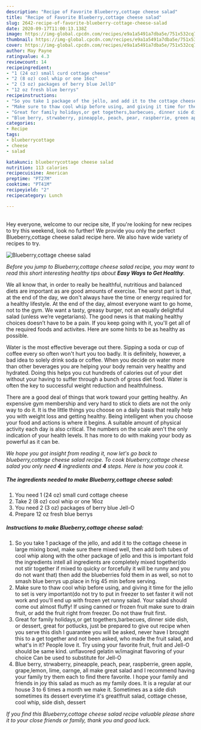 ```yaml
---
description: "Recipe of Favorite Blueberry,cottage cheese salad"
title: "Recipe of Favorite Blueberry,cottage cheese salad"
slug: 2642-recipe-of-favorite-blueberry-cottage-cheese-salad
date: 2020-09-17T11:00:13.138Z
image: https://img-global.cpcdn.com/recipes/e9a1a5491a7dba5e/751x532cq70/blueberrycottage-cheese-salad-recipe-main-photo.jpg
thumbnail: https://img-global.cpcdn.com/recipes/e9a1a5491a7dba5e/751x532cq70/blueberrycottage-cheese-salad-recipe-main-photo.jpg
cover: https://img-global.cpcdn.com/recipes/e9a1a5491a7dba5e/751x532cq70/blueberrycottage-cheese-salad-recipe-main-photo.jpg
author: May Payne
ratingvalue: 4.3
reviewcount: 14
recipeingredient:
- "1 (24 oz) small curd cottage cheese"
- "2 (8 oz) cool whip or one 16oz"
- "2 (3 oz) packages of berry blue JellO"
- "12 oz fresh blue berrys"
recipeinstructions:
- "So you take 1 package of the jello, and add it to the cottage cheese in large mixing bowl, make sure there mixed well, then add both tubes of cool whip along with the other package of jello and this is important fold the ingredients intell all ingredients are completely mixed together(do not stir together if mixed to quicky or forcefully it will be runny and you do not want that) then add the blueberries fold them in as well, so not to smash blue berrys up.place in frig 45 min before serving."
- "Make sure to thaw cool whip before using, and giving it time for the jello to set is very important(do not try to put in freezer to set faster it will not work and you&#39;ll end up with frozen yet runny salad. Your salad should come out almost fluffy! If using canned or frozen fruit make sure to drain fruit, or add the fruit right from freezer. Do not thaw fruit first."
- "Great for family holidays,or get togethers,barbecues, dinner side dish, or dessert, great for potlucks, just be prepared to give out recipe when you serve this dish I guarantee you will be asked, never have I brought this to a get together and not been asked, who made the fruit salad, and what&#39;s in it? People love it. Try using your favorite fruit, fruit and Jell-O should be same kind. unflavored gelatin w/imaginat flavoring of your choice Can be used to substitute for Jell-O"
- "Blue berry, strwaberry, pineapple, peach, pear, raspberrie, green apple, grape,lemon, lime, oarnge, all make great salad and I recommend having your family try them each to find there favorite. I hope your family and friends in joy this salad as much as my family does. It is a regular at our house 3 to 6 times a month we make it. Sometimes as a side dish sometimes its dessert everytime it&#39;s great!fruit salad, cottage chesse, cool whip, side dish, dessert"
categories:
- Recipe
tags:
- blueberrycottage
- cheese
- salad

katakunci: blueberrycottage cheese salad 
nutrition: 113 calories
recipecuisine: American
preptime: "PT27M"
cooktime: "PT41M"
recipeyield: "2"
recipecategory: Lunch

---
```

<br>
Hey everyone, welcome to our recipe site, If you're looking for new recipes to try this weekend, look no further! We provide you only the perfect Blueberry,cottage cheese salad recipe here. We also have wide variety of recipes to try.
<br>


![Blueberry,cottage cheese salad](https://img-global.cpcdn.com/recipes/e9a1a5491a7dba5e/751x532cq70/blueberrycottage-cheese-salad-recipe-main-photo.jpg)

<i>Before you jump to Blueberry,cottage cheese salad recipe, you may want to read this short interesting healthy tips about <strong>Easy Ways to Get Healthy</strong>.</i>

We all know that, in order to really be healthful, nutritious and balanced diets are important as are good amounts of exercise. The worst part is that, at the end of the day, we don't always have the time or energy required for a healthy lifestyle. At the end of the day, almost everyone want to go home, not to the gym. We want a tasty, greasy burger, not an equally delightful salad (unless we’re vegetarians). The good news is that making healthy choices doesn’t have to be a pain. If you keep going with it, you'll get all of the required foods and activites. Here are some hints to be as healthy as possible.

Water is the most effective beverage out there. Sipping a soda or cup of coffee every so often won't hurt you too badly. It is definitely, however, a bad idea to solely drink soda or coffee. When you decide on water more than other beverages you are helping your body remain very healthy and hydrated. Doing this helps you cut hundreds of calories out of your diet without your having to suffer through a bunch of gross diet food. Water is often the key to successful weight reduction and healthfulness.

There are a good deal of things that work toward your getting healthy. An expensive gym membership and very hard to stick to diets are not the only way to do it. It is the little things you choose on a daily basis that really help you with weight loss and getting healthy. Being intelligent when you choose your food and actions is where it begins. A suitable amount of physical activity each day is also critical. The numbers on the scale aren't the only indication of your health levels. It has more to do with making your body as powerful as it can be. 


<i>We hope you got insight from reading it, now let's go back to blueberry,cottage cheese salad recipe. To cook blueberry,cottage cheese salad you only need <strong>4</strong> ingredients and <strong>4</strong> steps. Here is how you cook it.
</i>

##### The ingredients needed to make Blueberry,cottage cheese salad:

1. You need 1 (24 oz) small curd cottage cheese
1. Take 2 (8 oz) cool whip or one 16oz
1. You need 2 (3 oz) packages of berry blue Jell-O
1. Prepare 12 oz fresh blue berrys


##### Instructions to make Blueberry,cottage cheese salad:

1. So you take 1 package of the jello, and add it to the cottage cheese in large mixing bowl, make sure there mixed well, then add both tubes of cool whip along with the other package of jello and this is important fold the ingredients intell all ingredients are completely mixed together(do not stir together if mixed to quicky or forcefully it will be runny and you do not want that) then add the blueberries fold them in as well, so not to smash blue berrys up.place in frig 45 min before serving.
1. Make sure to thaw cool whip before using, and giving it time for the jello to set is very important(do not try to put in freezer to set faster it will not work and you&#39;ll end up with frozen yet runny salad. Your salad should come out almost fluffy! If using canned or frozen fruit make sure to drain fruit, or add the fruit right from freezer. Do not thaw fruit first.
1. Great for family holidays,or get togethers,barbecues, dinner side dish, or dessert, great for potlucks, just be prepared to give out recipe when you serve this dish I guarantee you will be asked, never have I brought this to a get together and not been asked, who made the fruit salad, and what&#39;s in it? People love it. Try using your favorite fruit, fruit and Jell-O should be same kind. unflavored gelatin w/imaginat flavoring of your choice Can be used to substitute for Jell-O
1. Blue berry, strwaberry, pineapple, peach, pear, raspberrie, green apple, grape,lemon, lime, oarnge, all make great salad and I recommend having your family try them each to find there favorite. I hope your family and friends in joy this salad as much as my family does. It is a regular at our house 3 to 6 times a month we make it. Sometimes as a side dish sometimes its dessert everytime it&#39;s great!fruit salad, cottage chesse, cool whip, side dish, dessert


<i>If you find this Blueberry,cottage cheese salad recipe valuable please share it to your close friends or family, thank you and good luck.</i>
